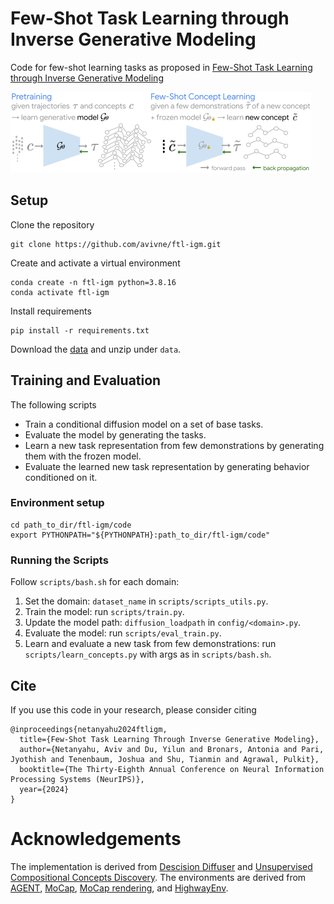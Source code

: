 # Few-Shot Task Learning through Inverse Generative Modeling
Code for few-shot learning tasks as proposed in [Few-Shot Task Learning through Inverse Generative Modeling](https://avivne.github.io/ftl-igm)

![](motivation.png)


## Setup
Clone the repository
  ```
  git clone https://github.com/avivne/ftl-igm.git
  ```
Create and activate a virtual environment
  ```
  conda create -n ftl-igm python=3.8.16
  conda activate ftl-igm
  ```
Install requirements
  ```
  pip install -r requirements.txt
  ```
Download the [data](https://www.dropbox.com/scl/fo/tbzextj52jez9298ywzk5/AMqMApxiAFAzC5Nyt16jQL8?rlkey=exknjldf7t4vw8vx4pv8vgvah&st=0cpbg113&dl=0) and unzip under `data`.


## Training and Evaluation
The following scripts 
- Train a conditional diffusion model on a set of base tasks.
- Evaluate the model by generating the tasks.
- Learn a new task representation from few demonstrations by generating them with the frozen model. 
- Evaluate the learned new task representation by generating behavior conditioned on it.

### Environment setup
  ```
  cd path_to_dir/ftl-igm/code
  export PYTHONPATH="${PYTHONPATH}:path_to_dir/ftl-igm/code"
  ```

### Running the Scripts
Follow `scripts/bash.sh` for each domain:
1. Set the domain: `dataset_name` in `scripts/scripts_utils.py`.
2. Train the model: run `scripts/train.py`.
3. Update the model path: `diffusion_loadpath` in `config/<domain>.py`.
4. Evaluate the model: run `scripts/eval_train.py`.
5. Learn and evaluate a new task from few demonstrations: run `scripts/learn_concepts.py` with args as in `scripts/bash.sh`.


## Cite
If you use this code in your research, please consider citing
```
@inproceedings{netanyahu2024ftligm,
  title={Few-Shot Task Learning Through Inverse Generative Modeling},
  author={Netanyahu, Aviv and Du, Yilun and Bronars, Antonia and Pari, Jyothish and Tenenbaum, Joshua and Shu, Tianmin and Agrawal, Pulkit},
  booktitle={The Thirty-Eighth Annual Conference on Neural Information Processing Systems (NeurIPS)},
  year={2024}
}
```


# Acknowledgements
The implementation is derived from [Descision Diffuser](https://arxiv.org/abs/2211.15657) and [Unsupervised Compositional Concepts Discovery](https://arxiv.org/abs/2306.05357).
The environments are derived from [AGENT](https://arxiv.org/abs/2102.12321), [MoCap](http://mocap.cs.cmu.edu/), [MoCap rendering](https://github.com/jutanke/mocap), and [HighwayEnv](https://github.com/Farama-Foundation/HighwayEnv).
